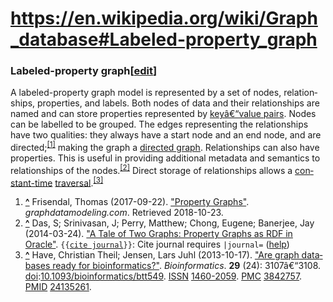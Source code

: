 # https://en.wikipedia.org/wiki/Graph_database#Labeled-property_graph

<div class="mw-content-ltr mw-parser-output" lang="en" dir="ltr">

### <span id="Labeled-property_graph" class="mw-headline">Labeled-property graph</span><span class="mw-editsection"><span class="mw-editsection-bracket">\[</span>[edit](/w/index.php?title=Graph_database&action=edit&section=1 "Edit section: Labeled-property graph")<span class="mw-editsection-bracket">\]</span></span>

A labeled-property graph model is represented by a set of nodes,
relationships, properties, and labels. Both nodes of data and their
relationships are named and can store properties represented by
<a href="/wiki/Attribute%E2%80%93value_pair" class="mw-redirect"
title="Attributeâ€“value pair">keyâ€“value pairs</a>. Nodes can be
labelled to be grouped. The edges representing the relationships have
two qualities: they always have a start node and an end node, and are
directed;<sup>[\[1\]](#cite_note-1)</sup> making the graph a [directed
graph](/wiki/Directed_graph "Directed graph"). Relationships can also
have properties. This is useful in providing additional metadata and
semantics to relationships of the nodes.<sup>[\[2\]](#cite_note-2)</sup>
Direct storage of relationships allows a
[constant-time](/wiki/Time_complexity#Constant_time "Time complexity")
[traversal](/wiki/Graph_traversal "Graph traversal").<sup>[\[3\]](#cite_note-:32-3)</sup>

<div class="mw-references-wrap">

1.  <span id="cite_note-1"><span class="mw-cite-backlink">**[^](#cite_ref-1)**</span>
    <span class="reference-text"></span></span>
    Frisendal, Thomas (2017-09-22). <a
    href="http://www.dataversity.net/property-graphs-swiss-army-knife-data-modeling/"
    class="external text" rel="nofollow">"Property Graphs"</a>.
    *graphdatamodeling.com*<span class="reference-accessdate">.
    Retrieved
    <span class="nowrap">2018-10-23</span></span>.<span class="Z3988"
    title="ctx_ver=Z39.88-2004&amp;rft_val_fmt=info%3Aofi%2Ffmt%3Akev%3Amtx%3Ajournal&amp;rft.genre=unknown&amp;rft.jtitle=graphdatamodeling.com&amp;rft.atitle=Property+Graphs&amp;rft.date=2017-09-22&amp;rft.aulast=Frisendal&amp;rft.aufirst=Thomas&amp;rft_id=http%3A%2F%2Fwww.dataversity.net%2Fproperty-graphs-swiss-army-knife-data-modeling%2F&amp;rfr_id=info%3Asid%2Fen.wikipedia.org%3AGraph+database"></span>
2.  <span id="cite_note-2"><span class="mw-cite-backlink">**[^](#cite_ref-2)**</span>
    <span class="reference-text">Das, S; Srinivasan, J; Perry, Matthew;
    Chong, Eugene; Banerjee, Jay (2014-03-24).
    <a href="https://www.researchgate.net/publication/264702160"
    class="external text" rel="nofollow">"A Tale of Two Graphs: Property
    Graphs as RDF in Oracle"</a>.<span class="Z3988"
    title="ctx_ver=Z39.88-2004&amp;rft_val_fmt=info%3Aofi%2Ffmt%3Akev%3Amtx%3Ajournal&amp;rft.genre=article&amp;rft.atitle=A+Tale+of+Two+Graphs%3A+Property+Graphs+as+RDF+in+Oracle&amp;rft.date=2014-03-24&amp;rft.aulast=Das&amp;rft.aufirst=S&amp;rft.au=Srinivasan%2C+J&amp;rft.au=Perry%2C+Matthew&amp;rft.au=Chong%2C+Eugene&amp;rft.au=Banerjee%2C+Jay&amp;rft_id=https%3A%2F%2Fwww.researchgate.net%2Fpublication%2F264702160&amp;rfr_id=info%3Asid%2Fen.wikipedia.org%3AGraph+database"></span>
    <span class="cs1-hidden-error citation-comment">`{{`[`cite journal`](/wiki/Template:Cite_journal "Template:Cite journal")`}}`:
    </span><span class="cs1-hidden-error citation-comment">Cite journal
    requires `|journal=`
    ([help](/wiki/Help:CS1_errors#missing_periodical "Help:CS1 errors"))</span></span></span>
3.  <span id="cite_note-:32-3"><span class="mw-cite-backlink">**[^](#cite_ref-:32_3-0)**</span>
    <span class="reference-text">Have, Christian Theil; Jensen, Lars
    Juhl (2013-10-17).
    <a href="https://www.ncbi.nlm.nih.gov/pmc/articles/PMC3842757"
    class="external text" rel="nofollow">"Are graph databases ready for
    bioinformatics?"</a>. *Bioinformatics*. **29** (24): 3107â€“3108.
    <a href="/wiki/Doi_(identifier)" class="mw-redirect"
    title="Doi (identifier)">doi</a>:<a href="https://doi.org/10.1093%2Fbioinformatics%2Fbtt549"
    class="external text" rel="nofollow">10.1093/bioinformatics/btt549</a>.
    <a href="/wiki/ISSN_(identifier)" class="mw-redirect"
    title="ISSN (identifier)">ISSN</a> <a href="https://www.worldcat.org/issn/1460-2059" class="external text"
    rel="nofollow">1460-2059</a>.
    <a href="/wiki/PMC_(identifier)" class="mw-redirect"
    title="PMC (identifier)">PMC</a> <span class="cs1-lock-free"
    title="Freely accessible"><a href="https://www.ncbi.nlm.nih.gov/pmc/articles/PMC3842757"
    class="external text" rel="nofollow">3842757</a></span>.
    <a href="/wiki/PMID_(identifier)" class="mw-redirect"
    title="PMID (identifier)">PMID</a> <a href="https://pubmed.ncbi.nlm.nih.gov/24135261" class="external text"
    rel="nofollow">24135261</a>.<span class="Z3988"
    title="ctx_ver=Z39.88-2004&amp;rft_val_fmt=info%3Aofi%2Ffmt%3Akev%3Amtx%3Ajournal&amp;rft.genre=article&amp;rft.jtitle=Bioinformatics&amp;rft.atitle=Are+graph+databases+ready+for+bioinformatics%3F&amp;rft.volume=29&amp;rft.issue=24&amp;rft.pages=3107-3108&amp;rft.date=2013-10-17&amp;rft_id=https%3A%2F%2Fwww.ncbi.nlm.nih.gov%2Fpmc%2Farticles%2FPMC3842757%23id-name%3DPMC&amp;rft.issn=1460-2059&amp;rft_id=info%3Apmid%2F24135261&amp;rft_id=info%3Adoi%2F10.1093%2Fbioinformatics%2Fbtt549&amp;rft.aulast=Have&amp;rft.aufirst=Christian+Theil&amp;rft.au=Jensen%2C+Lars+Juhl&amp;rft_id=https%3A%2F%2Fwww.ncbi.nlm.nih.gov%2Fpmc%2Farticles%2FPMC3842757&amp;rfr_id=info%3Asid%2Fen.wikipedia.org%3AGraph+database"></span></span></span>

</div>

</div>
